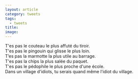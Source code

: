 ```yaml
---
layout: article
category: tweets
tags:
  - tweets
title: 
image:
---
```

T'es pas le couteau le plus affuté du tiroir.  
T'es pas le pingouin qui glisse le plus loin.   
T’es pas la marmotte la plus utile au barrage.  
T'es pas la chips la plus salée du paquet.  
T'es pas le pédophile le plus proche d'une école.  
Dans un village d'idiots, tu serais quand même l'idiot du village.